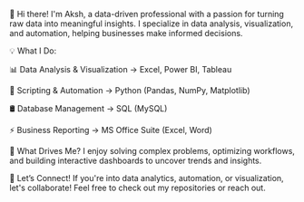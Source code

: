 👋 Hi there! I'm Aksh, a data-driven professional with a passion for turning raw data into meaningful insights. I specialize in data analysis, visualization, and automation, helping businesses make informed decisions.

💡 What I Do:

📊 Data Analysis & Visualization → Excel, Power BI, Tableau 
<p>📝 Scripting & Automation → Python (Pandas, NumPy, Matplotlib)</p>
<p>🛢️ Database Management → SQL (MySQL) </p> 
<p>⚡ Business Reporting → MS Office Suite (Excel, Word)</p>

🚀 What Drives Me? I enjoy solving complex problems, optimizing workflows, and building interactive dashboards to uncover trends and insights.

🔗 Let’s Connect! If you're into data analytics, automation, or visualization, let's collaborate! Feel free to check out my repositories or reach out.

<!--
**Aksh830/Aksh830** is a ✨ _special_ ✨ repository because its `README.md` (this file) appears on your GitHub profile.

Here are some ideas to get you started:

- 🔭 I’m currently working on ...
- 🌱 I’m currently learning ...
- 👯 I’m looking to collaborate on ...
- 🤔 I’m looking for help with ...
- 💬 Ask me about ...
- 📫 How to reach me: ...
- 😄 Pronouns: ...
- ⚡ Fun fact: ...
-->
